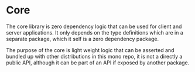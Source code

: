 # Core

The core library is zero dependency logic that can be used for client and server
applications. It only depends on the type definitions which are in a separate
package, which it self is a zero dependency package.

The purpose of the core is light weight logic that can be asserted and bundled up with
other distributions in this mono repo, it is not a directly a public API,
although it can be part of an API if exposed by another package.
